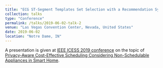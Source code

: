 ```yaml
---
title: "ECG ST-Segment Templates Set Selection with a Recommendation System for Ultra-Low Power Implantable Devices"
collection: talks
type: "Conference"
permalink: /talks/2019-06-02-talk-2
venue: "Las Vegas Convention Center, Nevada, United States"
date: 2019-06-02
location: "Notre Dame, IN"
---
```

A presentation is given at [IEEE ICESS 2019 conference](http://lcs.ios.ac.cn/icess2019/) 
on the topic of [Privacy-Aware Cost-Effective Scheduling Considering Non-Schedulable Appliances in Smart Home](https://arxiv.org/pdf/1909.05300.pdf).
